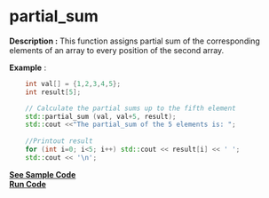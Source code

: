 # partial_sum

**Description :**  This function assigns partial sum of the corresponding elements of an array to every position of the second array.

**Example** :

```cpp 
    int val[] = {1,2,3,4,5};
    int result[5];

    // Calculate the partial sums up to the fifth element
    std::partial_sum (val, val+5, result);
    std::cout <<"The partial_sum of the 5 elements is: ";
    
    //Printout result
    for (int i=0; i<5; i++) std::cout << result[i] << ' ';
    std::cout << '\n';
```
**[See Sample Code](../snippets/algorithm/partial_sum.cpp)**<br />
**[Run Code](https://rextester.com/UGBQO35903)**
